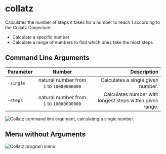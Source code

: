 # collatz
Calculates the number of steps it takes for a number to reach 1 according to the Collatz Conjecture.
- Calculate a specific number
- Calculate a range of numbers to find which ones take the most steps

## Command Line Arguments

| Parameter | Number   | Description |
| --------- |:--------:| -----------:|
| `-single`   | natural number from `1` to `10000000000` | Calculates a single given number. |
| `-steps`    | natural number from `1` to `10000000000` | Calculates number with longest steps within given range. |


![Collatz command line argument, calculating a single number.](http://i.imgur.com/I2dqIrH.png "Collatz command line argument, calculating a single number.")

## Menu without Arguments
![Collatz program menu.](http://i.imgur.com/Begca8w.png "Collatz program menu.")
